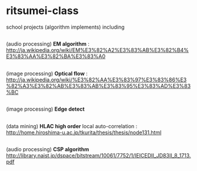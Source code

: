 ritsumei-class
==============

school projects (algorithm implements) including 
##
(audio processing) **EM algorithm** : http://ja.wikipedia.org/wiki/EM%E3%82%A2%E3%83%AB%E3%82%B4%E3%83%AA%E3%82%BA%E3%83%A0 
##
(image processing) **Optical flow** : http://ja.wikipedia.org/wiki/%E3%82%AA%E3%83%97%E3%83%86%E3%82%A3%E3%82%AB%E3%83%AB%E3%83%95%E3%83%AD%E3%83%BC 
##
(image processing) **Edge detect** 
##
(data mining) **HLAC high order** local auto-correlation : http://home.hiroshima-u.ac.jp/tkurita/thesis/thesis/node131.html 
##
(audio processing) **CSP algorithm** http://library.naist.jp/dspace/bitstream/10061/7752/1/IEICEDII_JD83II_8_1713.pdf 
##
